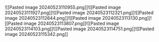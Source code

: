 ![[Pasted image 20240523110955.png]]![[Pasted image 20240523111927.png]]![[Pasted image 20240523112321.png]]![[Pasted image 20240523112644.png]]![[Pasted image 20240523113130.png]]![[Pasted image 20240523113807.png]]![[Pasted image 20240523114103.png]]![[Pasted image 20240523114751.png]]![[Pasted image 20240523115342.png]]